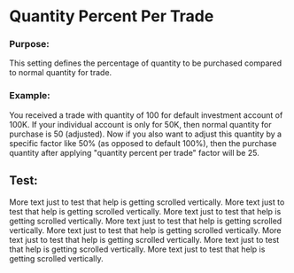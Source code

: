 # Quantity Percent Per Trade


### Purpose: 
This setting defines the percentage of quantity to be purchased compared to normal quantity for trade.

### Example: 
You received a trade with quantity of 100 for default investment account of 100K. If your individual account is only for 50K, then normal quantity for purchase is 50 (adjusted). Now if you also want to adjust this quantity by a specific factor like 50% (as opposed to default 100%), then the purchase quantity after applying "quantity percent per trade" factor will be 25. 


## Test:

More text just to test that help is getting scrolled vertically. More text just to test that help is getting scrolled vertically. More text just to test that help is getting scrolled vertically. More text just to test that help is getting scrolled vertically. More text just to test that help is getting scrolled vertically. More text just to test that help is getting scrolled vertically. More text just to test that help is getting scrolled vertically. More text just to test that help is getting scrolled vertically.
